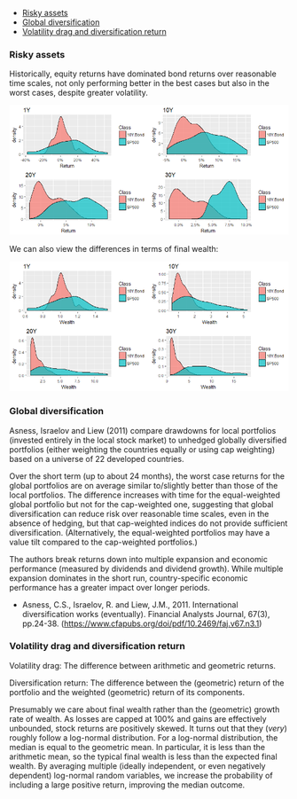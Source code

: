 * [Risky assets](#risky-assets)
* [Global diversification](#global-diversification)
* [Volatility drag and diversification return](#volatility-drag-and-diversification-return)

### Risky assets

Historically, equity returns have dominated bond returns over reasonable time scales, not only performing better in the best cases but also in the worst cases, despite greater volatility.

![Real returns for stocks and bonds](images/stocks-and-bonds.png)

We can also view the differences in terms of final wealth:

![Real final wealth for stocks and bonds](images/stocks-and-bonds-wealth.png)

### Global diversification

Asness, Israelov and Liew (2011) compare drawdowns for local portfolios (invested entirely in the local stock market) to unhedged globally diversified portfolios (either weighting the countries equally or using cap weighting) based on a universe of 22 developed countries.

Over the short term (up to about 24 months), the worst case returns for the global portfolios are on average similar to/slightly better than those of the local portfolios. The difference increases with time for the equal-weighted global portfolio but not for the cap-weighted one, suggesting that global diversification can reduce risk over reasonable time scales, even in the absence of hedging, but that cap-weighted indices do not provide sufficient diversification. (Alternatively, the equal-weighted portfolios may have a value tilt compared to the cap-weighted portfolios.)

The authors break returns down into multiple expansion and economic performance (measured by dividends and dividend growth). While multiple expansion dominates in the short run, country-specific economic performance has a greater impact over longer periods.

* Asness, C.S., Israelov, R. and Liew, J.M., 2011. International diversification works (eventually). Financial Analysts Journal, 67(3), pp.24-38. (https://www.cfapubs.org/doi/pdf/10.2469/faj.v67.n3.1)

### Volatility drag and diversification return

Volatility drag: The difference between arithmetic and geometric returns.

Diversification return: The difference between the (geometric) return of the portfolio and the weighted (geometric) return of its components.

Presumably we care about final wealth rather than the (geometric) growth rate of wealth. As losses are capped at 100% and gains are effectively unbounded, stock returns are positively skewed. It turns out that they (*very*) roughly follow a log-normal distribution. For a log-normal distribution, the median is equal to the geometric mean. In particular, it is less than the arithmetic mean, so the typical final wealth is less than the expected final wealth. By averaging multiple (ideally independent, or even negatively dependent) log-normal random variables, we increase the probability of including a large positive return, improving the median outcome.
